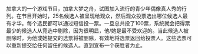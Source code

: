 加拿大的一个游戏节目，加拿大梦之舟，试图加入流行的青少年偶像真人秀的行列。在节目开始时，25名候选人被呈现给观众，然后观众投票选出哪位候选人最有才华。每个选民都可以通过短信投一票。一旦总共投了100票，系统就会把得票最少的候选人从竞选中剔除，因为很明显，他/她是最不受欢迎的。当此候选人被删除时，为他或她提交的选票将被删除，有效地将选票返回给投票人。这些选票可以重新提交给任何留任的候选人。直到宣布一个获胜者为止。

